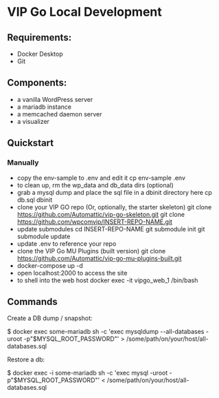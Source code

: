 # VIP Go Local Development

## Requirements:
- Docker Desktop
- Git

## Components:
- a vanilla WordPress server
- a mariadb instance
- a memcached daemon server
- a visualizer

## Quickstart

### Manually

- copy the env-sample to .env and edit it
cp env-sample .env
- to clean up, rm the wp_data and db_data dirs (optional)
- grab a mysql dump and place the sql file in a dbinit directory here
cp db.sql dbinit
- clone your VIP GO repo (Or, optionally, the starter skeleton)
git clone https://github.com/Automattic/vip-go-skeleton.git
git clone https://github.com/wpcomvip/INSERT-REPO-NAME.git
- update submodules
cd INSERT-REPO-NAME
git submodule init
git submodule update
- update .env to reference your repo
- clone the VIP Go MU Plugins (built version)
git clone https://github.com/Automattic/vip-go-mu-plugins-built.git
- docker-compose up -d
- open localhost:2000 to access the site
- to shell into the web host
docker exec -it vipgo_web_1 /bin/bash

## Commands

Create a DB dump / snapshot:

$ docker exec some-mariadb sh -c 'exec mysqldump --all-databases -uroot -p"$MYSQL_ROOT_PASSWORD"' > /some/path/on/your/host/all-databases.sql

Restore a db:

$ docker exec -i some-mariadb sh -c 'exec mysql -uroot -p"$MYSQL_ROOT_PASSWORD"' < /some/path/on/your/host/all-databases.sql

